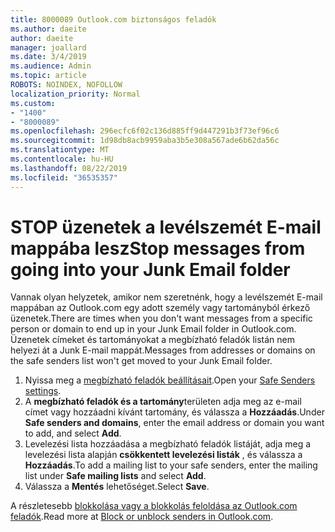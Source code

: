 ```yaml
---
title: 8000089 Outlook.com biztonságos feladók
ms.author: daeite
author: daeite
manager: joallard
ms.date: 3/4/2019
ms.audience: Admin
ms.topic: article
ROBOTS: NOINDEX, NOFOLLOW
localization_priority: Normal
ms.custom:
- "1400"
- "8000089"
ms.openlocfilehash: 296ecfc6f02c136d885ff9d447291b3f73ef96c6
ms.sourcegitcommit: 1d98db8acb9959aba3b5e308a567ade6b62da56c
ms.translationtype: MT
ms.contentlocale: hu-HU
ms.lasthandoff: 08/22/2019
ms.locfileid: "36535357"
---
```

# <a name="stop-messages-from-going-into-your-junk-email-folder"></a><span data-ttu-id="0c934-102">STOP üzenetek a levélszemét E-mail mappába lesz</span><span class="sxs-lookup"><span data-stu-id="0c934-102">Stop messages from going into your Junk Email folder</span></span>

<span data-ttu-id="0c934-103">Vannak olyan helyzetek, amikor nem szeretnénk, hogy a levélszemét E-mail mappában az Outlook.com egy adott személy vagy tartományból érkező üzenetek.</span><span class="sxs-lookup"><span data-stu-id="0c934-103">There are times when you don't want messages from a specific person or domain to end up in your Junk Email folder in Outlook.com.</span></span> <span data-ttu-id="0c934-104">Üzenetek címeket és tartományokat a megbízható feladók listán nem helyezi át a Junk E-mail mappát.</span><span class="sxs-lookup"><span data-stu-id="0c934-104">Messages from addresses or domains on the safe senders list won't get moved to your Junk Email folder.</span></span>

1. <span data-ttu-id="0c934-105">Nyissa meg a [megbízható feladók beállításait](https://go.microsoft.com/fwlink/?linkid=2035804).</span><span class="sxs-lookup"><span data-stu-id="0c934-105">Open your [Safe Senders settings](https://go.microsoft.com/fwlink/?linkid=2035804).</span></span>
2. <span data-ttu-id="0c934-106">A **megbízható feladók és a tartomány**területen adja meg az e-mail címet vagy hozzáadni kívánt tartomány, és válassza a **Hozzáadás**.</span><span class="sxs-lookup"><span data-stu-id="0c934-106">Under **Safe senders and domains**, enter the email address or domain you want to add, and select **Add**.</span></span>
3. <span data-ttu-id="0c934-107">Levelezési lista hozzáadása a megbízható feladók listáját, adja meg a levelezési lista alapján **csökkentett levelezési listák** , és válassza a **Hozzáadás**.</span><span class="sxs-lookup"><span data-stu-id="0c934-107">To add a mailing list to your safe senders, enter the mailing list under **Safe mailing lists** and select **Add**.</span></span>
4. <span data-ttu-id="0c934-108">Válassza a **Mentés** lehetőséget.</span><span class="sxs-lookup"><span data-stu-id="0c934-108">Select **Save**.</span></span>

<span data-ttu-id="0c934-109">A részletesebb [blokkolása vagy a blokkolás feloldása az Outlook.com feladók](https://support.office.com/article/afba1c94-77bb-4f50-8b85-057cf52f4d5e?wt.mc_id=Office_Outlook_com_Alchemy).</span><span class="sxs-lookup"><span data-stu-id="0c934-109">Read more at [Block or unblock senders in Outlook.com](https://support.office.com/article/afba1c94-77bb-4f50-8b85-057cf52f4d5e?wt.mc_id=Office_Outlook_com_Alchemy).</span></span>
